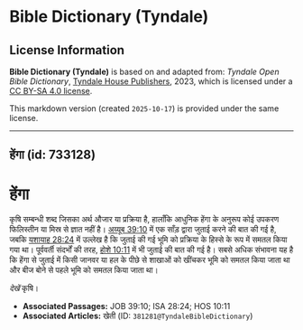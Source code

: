# Bible Dictionary (Tyndale)

## License Information

**Bible Dictionary (Tyndale)** is based on and adapted from: _Tyndale Open Bible Dictionary_, [Tyndale House Publishers](https://tyndaleopenresources.com/), 2023, which is licensed under a [CC BY-SA 4.0 license](https://creativecommons.org/licenses/by-sa/4.0/legalcode.en).

This markdown version (created `2025-10-17`) is provided under the same license.



--------------------------------

## हेंगा (id: 733128)

हेंगा
=====

कृषि सम्बन्धी शब्द जिसका अर्थ औजार या प्रक्रिया है, हालाँकि आधुनिक हेंगा के अनुरूप कोई उपकरण फिलिस्तीन या मिस्र से ज्ञात नहीं है। [अय्यूब 39:10](https://ref.ly/Job39:10) में एक साँड़ द्वारा जुताई करने की बात की गई है, जबकि [यशायाह 28:24](https://ref.ly/Isa28:24) में उल्लेख है कि जुताई की गई भूमि को प्रक्रिया के हिस्से के रूप में समतल किया गया था। पूर्ववर्ती संदर्भों की तरह, [होशे 10:11](https://ref.ly/Hos10:11) में भी जुताई की बात की गई है। सबसे अधिक संभावना यह है कि हेंगा से जुताई में किसी जानवर या हल के पीछे से शाखाओं को खींचकर भूमि को समतल किया जाता था और बीज बोने से पहले भूमि को समतल किया जाता था।

*देखें* कृषि।

* **Associated Passages:** JOB 39:10; ISA 28:24; HOS 10:11
* **Associated Articles:** खेती (ID: `381281@TyndaleBibleDictionary`)

